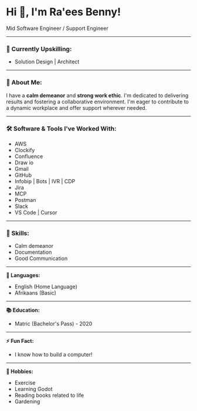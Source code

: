 # Hi 👋, I'm **Ra'ees Benny**!

Mid Software Engineer / Support Engineer

---

### 🔭 Currently Upskilling:
* Solution Design | Architect

---

### 🚀 About Me:
I have a **calm demeanor** and **strong work ethic**. I'm dedicated to delivering results and fostering a collaborative environment. I'm eager to contribute to a dynamic workplace and offer support wherever needed.

---

### 🛠️ Software & Tools I've Worked With:
* AWS
* Clockify
* Confluence
* Draw io
* Gmail
* GitHub
* Infobip | Bots | IVR | CDP
* Jira
* MCP
* Postman
* Slack
* VS Code | Cursor

---

### 🔧 Skills:
* Calm demeanor
* Documentation
* Good Communication

---

**💬 Languages:**
* English (Home Language)
* Afrikaans (Basic)

---

**📚 Education:**
* Matric (Bachelor's Pass) - 2020

---

**⚡ Fun Fact:**
* I know how to build a computer!

---

**🎨 Hobbies:**
* Exercise
* Learning Godot
* Reading books related to life
* Gardening
